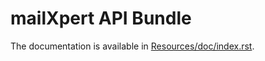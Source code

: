 # mailXpert API Bundle

The documentation is available in [Resources/doc/index.rst](Resources/doc/index.rst).